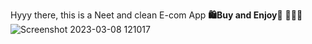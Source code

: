 Hyyy there,
this is a Neet and clean E-com App
**🛍️Buy and Enjoy🙌** 🤩🤩🤩
![Screenshot 2023-03-08 121017](https://user-images.githubusercontent.com/95218912/223638160-c3f1d68a-0d0e-41f1-a932-40717a0562f3.png)
